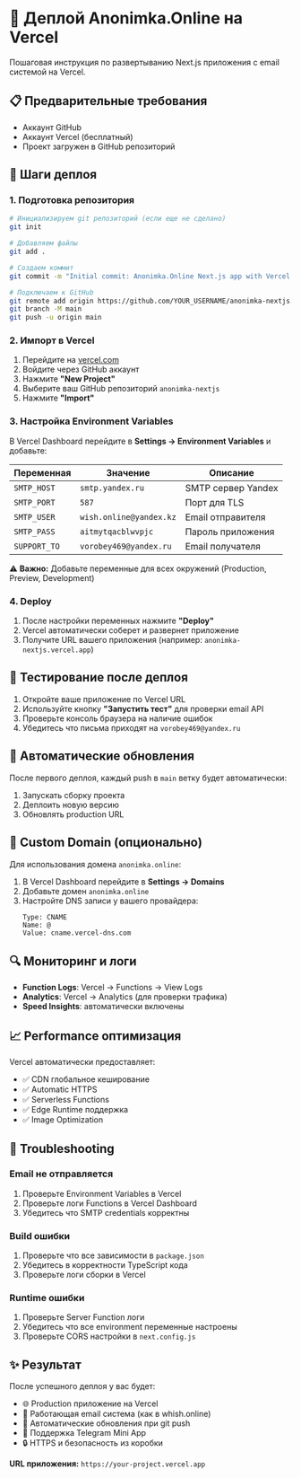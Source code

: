 # 🚀 Деплой Anonimka.Online на Vercel

Пошаговая инструкция по развертыванию Next.js приложения с email системой на Vercel.

## 📋 Предварительные требования

- Аккаунт GitHub
- Аккаунт Vercel (бесплатный)
- Проект загружен в GitHub репозиторий

## 🎯 Шаги деплоя

### 1. Подготовка репозитория

```bash
# Инициализируем git репозиторий (если еще не сделано)
git init

# Добавляем файлы 
git add .

# Создаем коммит
git commit -m "Initial commit: Anonimka.Online Next.js app with Vercel email system"

# Подключаем к GitHub
git remote add origin https://github.com/YOUR_USERNAME/anonimka-nextjs.git
git branch -M main
git push -u origin main
```

### 2. Импорт в Vercel

1. Перейдите на [vercel.com](https://vercel.com)
2. Войдите через GitHub аккаунт
3. Нажмите **"New Project"**
4. Выберите ваш GitHub репозиторий `anonimka-nextjs`
5. Нажмите **"Import"**

### 3. Настройка Environment Variables

В Vercel Dashboard перейдите в **Settings → Environment Variables** и добавьте:

| Переменная | Значение | Описание |
|------------|----------|-----------|
| `SMTP_HOST` | `smtp.yandex.ru` | SMTP сервер Yandex |
| `SMTP_PORT` | `587` | Порт для TLS |
| `SMTP_USER` | `wish.online@yandex.kz` | Email отправителя |
| `SMTP_PASS` | `aitmytqacblwvpjc` | Пароль приложения |
| `SUPPORT_TO` | `vorobey469@yandex.ru` | Email получателя |

⚠️ **Важно:** Добавьте переменные для всех окружений (Production, Preview, Development)

### 4. Deploy

1. После настройки переменных нажмите **"Deploy"**
2. Vercel автоматически соберет и развернет приложение
3. Получите URL вашего приложения (например: `anonimka-nextjs.vercel.app`)

## 🧪 Тестирование после деплоя

1. Откройте ваше приложение по Vercel URL
2. Используйте кнопку **"Запустить тест"** для проверки email API
3. Проверьте консоль браузера на наличие ошибок
4. Убедитесь что письма приходят на `vorobey469@yandex.ru`

## 🔧 Автоматические обновления

После первого деплоя, каждый push в `main` ветку будет автоматически:
1. Запускать сборку проекта
2. Деплоить новую версию
3. Обновлять production URL

## 📱 Custom Domain (опционально)

Для использования домена `anonimka.online`:

1. В Vercel Dashboard перейдите в **Settings → Domains**
2. Добавьте домен `anonimka.online`
3. Настройте DNS записи у вашего провайдера:
   ```
   Type: CNAME
   Name: @
   Value: cname.vercel-dns.com
   ```

## 🔍 Мониторинг и логи

- **Function Logs**: Vercel → Functions → View Logs
- **Analytics**: Vercel → Analytics (для проверки трафика)
- **Speed Insights**: автоматически включены

## 📈 Performance оптимизация

Vercel автоматически предоставляет:
- ✅ CDN глобальное кеширование
- ✅ Automatic HTTPS
- ✅ Serverless Functions
- ✅ Edge Runtime поддержка
- ✅ Image Optimization

## 🚨 Troubleshooting

### Email не отправляется
1. Проверьте Environment Variables в Vercel
2. Проверьте логи Functions в Vercel Dashboard
3. Убедитесь что SMTP credentials корректны

### Build ошибки
1. Проверьте что все зависимости в `package.json`
2. Убедитесь в корректности TypeScript кода
3. Проверьте логи сборки в Vercel

### Runtime ошибки
1. Проверьте Server Function логи
2. Убедитесь что все environment переменные настроены
3. Проверьте CORS настройки в `next.config.js`

## ✨ Результат

После успешного деплоя у вас будет:
- 🌐 Production приложение на Vercel
- 📧 Работающая email система (как в whish.online)
- 🚀 Автоматические обновления при git push
- 📱 Поддержка Telegram Mini App
- 🔒 HTTPS и безопасность из коробки

**URL приложения:** `https://your-project.vercel.app`